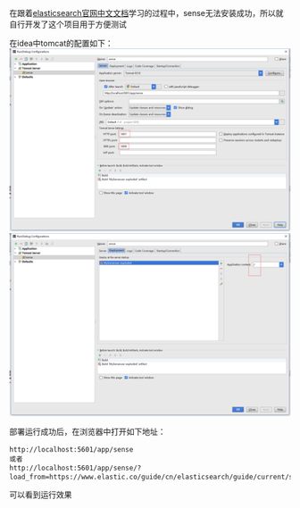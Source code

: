 在跟着[elasticsearch官网中文文档](https://www.elastic.co/guide/cn/elasticsearch/guide/current/index.html)学习的过程中，sense无法安装成功，所以就自行开发了这个项目用于方便测试  

在idea中tomcat的配置如下：  
![tomcat_config_0](github/tomcat_config_0.png)  
![tomcat_config_1](github/tomcat_config_1.png)  

部署运行成功后，在浏览器中打开如下地址：
```
http://localhost:5601/app/sense
或者
http://localhost:5601/app/sense/?load_from=https://www.elastic.co/guide/cn/elasticsearch/guide/current/snippets/010_Intro/30_Get.json
```
可以看到运行效果